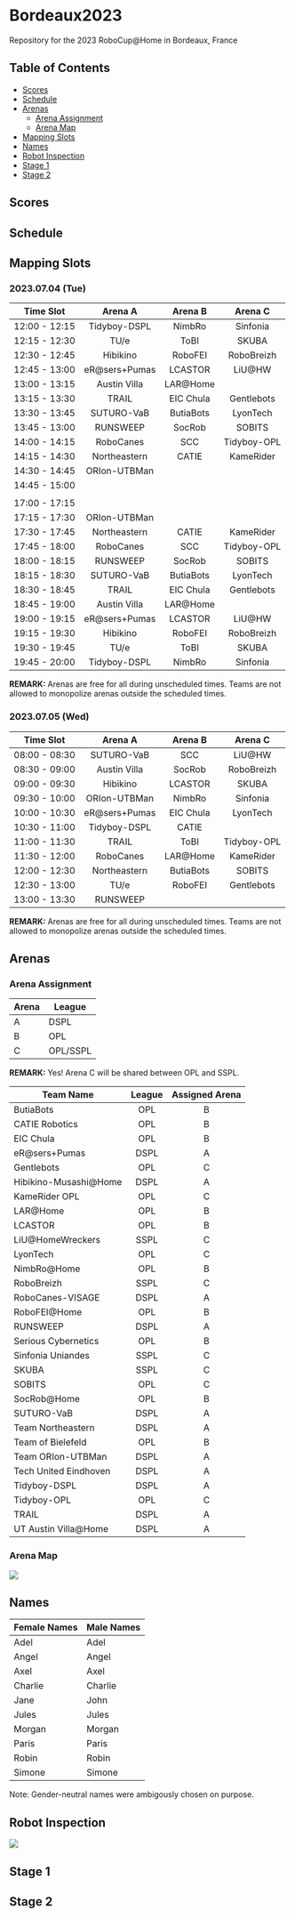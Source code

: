 # Bordeaux2023
Repository for the 2023 RoboCup@Home in Bordeaux, France

## Table of Contents

- [Scores](#scores)
- [Schedule](#schedule)
- [Arenas](#arenas)
    + [Arena Assignment](#arena-assignment)
    + [Arena Map](#arena-map)
- [Mapping Slots](#mapping-slots)
- [Names](#names)
- [Robot Inspection](#robot-inspection)
- [Stage 1](#stage-1)
- [Stage 2](#stage-2)

## Scores



## Schedule



## Mapping Slots

### 2023.07.04 (Tue)

|   Time Slot   |     Arena A     |     Arena B     |     Arena C     |
|:-------------:|:---------------:|:---------------:|:---------------:|
| 12:00 - 12:15 | Tidyboy-DSPL    | NimbRo          | Sinfonia        |
| 12:15 - 12:30 | TU/e            | ToBI            | SKUBA           |
| 12:30 - 12:45 | Hibikino        | RoboFEI         | RoboBreizh      |
| 12:45 - 13:00 | eR@sers+Pumas   | LCASTOR         | LiU@HW          |
| 13:00 - 13:15 | Austin Villa    | LAR@Home        |                 |
| 13:15 - 13:30 | TRAIL           | EIC Chula       | Gentlebots      |
| 13:30 - 13:45 | SUTURO-VaB      | ButiaBots       | LyonTech        |
| 13:45 - 13:00 | RUNSWEEP        | SocRob          | SOBITS          |
| 14:00 - 14:15 | RoboCanes       | SCC             | Tidyboy-OPL     |
| 14:15 - 14:30 | Northeastern    | CATIE           | KameRider       |
| 14:30 - 14:45 | ORIon-UTBMan    |                 |                 |
| 14:45 - 15:00 |                 |                 |                 |
|               |                 |                 |                 |
| 17:00 - 17:15 |                 |                 |                 |
| 17:15 - 17:30 | ORIon-UTBMan    |                 |                 |
| 17:30 - 17:45 | Northeastern    | CATIE           | KameRider       |
| 17:45 - 18:00 | RoboCanes       | SCC             | Tidyboy-OPL     |
| 18:00 - 18:15 | RUNSWEEP        | SocRob          | SOBITS          |
| 18:15 - 18:30 | SUTURO-VaB      | ButiaBots       | LyonTech        |
| 18:30 - 18:45 | TRAIL           | EIC Chula       | Gentlebots      |
| 18:45 - 19:00 | Austin Villa    | LAR@Home        |                 |
| 19:00 - 19:15 | eR@sers+Pumas   | LCASTOR         | LiU@HW          |
| 19:15 - 19:30 | Hibikino        | RoboFEI         | RoboBreizh      |
| 19:30 - 19:45 | TU/e            | ToBI            | SKUBA           |
| 19:45 - 20:00 | Tidyboy-DSPL    | NimbRo          | Sinfonia        |


**REMARK:** Arenas are free for all during unscheduled times.
Teams are not allowed to monopolize arenas outside the scheduled times.


### 2023.07.05 (Wed)

|   Time Slot   |     Arena A     |     Arena B     |     Arena C     |
|:-------------:|:---------------:|:---------------:|:---------------:|
| 08:00 - 08:30 | SUTURO-VaB      | SCC             | LiU@HW          |
| 08:30 - 09:00 | Austin Villa    | SocRob          | RoboBreizh      |
| 09:00 - 09:30 | Hibikino        | LCASTOR         | SKUBA           |
| 09:30 - 10:00 | ORIon-UTBMan    | NimbRo          | Sinfonia        |
| 10:00 - 10:30 | eR@sers+Pumas   | EIC Chula       | LyonTech        |
| 10:30 - 11:00 | Tidyboy-DSPL    | CATIE           |                 |
| 11:00 - 11:30 | TRAIL           | ToBI            | Tidyboy-OPL     |
| 11:30 - 12:00 | RoboCanes       | LAR@Home        | KameRider       |
| 12:00 - 12:30 | Northeastern    | ButiaBots       | SOBITS          |
| 12:30 - 13:00 | TU/e            | RoboFEI         | Gentlebots      |
| 13:00 - 13:30 | RUNSWEEP        |                 |                 |

**REMARK:** Arenas are free for all during unscheduled times.
Teams are not allowed to monopolize arenas outside the scheduled times.


## Arenas

### Arena Assignment

| Arena | League   |
| ----- | -------- |
| A     | DSPL     |
| B     | OPL      |
| C     | OPL/SSPL |

**REMARK:** Yes! Arena C will be shared between OPL and SSPL.

|       Team Name       | League | Assigned Arena |
| --------------------- |:------:|:--------------:|
| ButiaBots             |  OPL   |       B        |
| CATIE Robotics        |  OPL   |       B        |
| EIC Chula             |  OPL   |       B        |
| eR@sers+Pumas         |  DSPL  |       A        |
| Gentlebots            |  OPL   |       C        |
| Hibikino-Musashi@Home |  DSPL  |       A        |
| KameRider OPL         |  OPL   |       C        |
| LAR@Home              |  OPL   |       B        |
| LCASTOR               |  OPL   |       B        |
| LiU@HomeWreckers      |  SSPL  |       C        |
| LyonTech              |  OPL   |       C        |
| NimbRo@Home           |  OPL   |       B        |
| RoboBreizh            |  SSPL  |       C        |
| RoboCanes-VISAGE      |  DSPL  |       A        |
| RoboFEI@Home          |  OPL   |       B        |
| RUNSWEEP              |  DSPL  |       A        |
| Serious Cybernetics   |  OPL   |       B        |
| Sinfonia Uniandes     |  SSPL  |       C        |
| SKUBA                 |  SSPL  |       C        |
| SOBITS                |  OPL   |       C        |
| SocRob@Home           |  OPL   |       B        |
| SUTURO-VaB            |  DSPL  |       A        |
| Team Northeastern     |  DSPL  |       A        |
| Team of Bielefeld     |  OPL   |       B        |
| Team ORIon-UTBMan     |  DSPL  |       A        |
| Tech United Eindhoven |  DSPL  |       A        |
| Tidyboy-DSPL          |  DSPL  |       A        |
| Tidyboy-OPL           |  OPL   |       C        |
| TRAIL                 |  DSPL  |       A        |
| UT Austin Villa@Home  |  DSPL  |       A        |


### Arena Map
![](https://github.com/RoboCupAtHome/Bordeaux2023/blob/master/maps/arena.png)


## Names
| Female Names | Male Names  |
| ------------ | ----------- |
| Adel         | Adel        |
| Angel        | Angel       |
| Axel         | Axel        |
| Charlie      | Charlie     |
| Jane         | John        |
| Jules        | Jules       |
| Morgan       | Morgan      |
| Paris        | Paris       |
| Robin        | Robin       |
| Simone       | Simone      |


Note: Gender-neutral names were ambigously chosen on purpose.



## Robot Inspection
![](https://github.com/RoboCupAtHome/Bordeaux2023/blob/master/maps/inspection.png)


## Stage 1



## Stage 2


